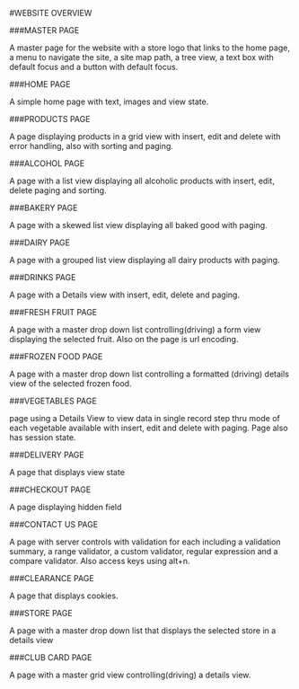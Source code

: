#WEBSITE OVERVIEW

###MASTER PAGE 

A master page for the website with a store logo that links to the home page, a menu to navigate the site, a site map path, a tree view, a text box with default focus and a button with default focus.

###HOME PAGE 

A simple home page with text, images and view state.

###PRODUCTS PAGE 

A page displaying products in a grid view with insert, edit and delete with error handling, also with sorting and paging.

###ALCOHOL PAGE 

A page with a list view displaying all alcoholic products with insert, edit, delete paging and sorting.

###BAKERY PAGE 

A page with a skewed list view displaying all baked good with paging.

###DAIRY PAGE 

A page with a grouped list view displaying all dairy products with paging.

###DRINKS PAGE 

A page with a Details view with insert, edit, delete and paging.

###FRESH FRUIT PAGE 

A page with a master drop down list controlling(driving) a form view displaying the selected fruit. Also on the page is url encoding.

###FROZEN FOOD PAGE 

A page with a master drop down list controlling a formatted (driving) details view of the selected frozen food.

###VEGETABLES PAGE 

page using a Details View to view data in single record step thru mode of each vegetable available with insert, edit and delete with paging. Page also has session state.

###DELIVERY PAGE 

A page that displays view state

###CHECKOUT PAGE 

A page displaying hidden field

###CONTACT US PAGE 

A page with server controls with validation for each including a validation summary, a range validator, a custom validator, regular expression and a compare validator. Also access keys using alt+n.

###CLEARANCE PAGE 

A page that displays cookies.

###STORE PAGE 

A page with a master drop down list that displays the selected store in a details view

###CLUB CARD PAGE 

A page with a master grid view controlling(driving) a details view.

